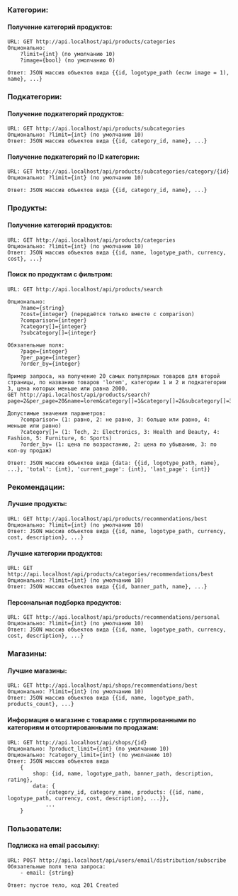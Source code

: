 ### Категории:

#### Получение категорий продуктов:

    URL: GET http://api.localhost/api/products/categories
    Опционально: 
        ?limit={int} (по умолчанию 10)
        ?image={bool} (по умолчанию 0)

    Ответ: JSON массив объектов вида {{id, logotype_path (если image = 1), name}, ...}

### Подкатегории:

#### Получение подкатегорий продуктов:

    URL: GET http://api.localhost/api/products/subcategories
    Опционально: ?limit={int} (по умолчанию 10)
    Ответ: JSON массив объектов вида {{id, category_id, name}, ...}

#### Получение подкатегорий по ID категории:

    URL: GET http://api.localhost/api/products/subcategories/category/{id}
    Опционально: ?limit={int} (по умолчанию 10)

    Ответ: JSON массив объектов вида {{id, category_id, name}, ...}

### Продукты:

#### Получение категорий продуктов:

    URL: GET http://api.localhost/api/products/categories
    Опционально: ?limit={int} (по умолчанию 10)
    Ответ: JSON массив объектов вида {{id, name, logotype_path, currency, cost}, ...}

#### Поиск по продуктам с фильтром:

    URL: GET http://api.localhost/api/products/search

    Опционально:
        ?name={string}
        ?cost={integer} (передаётся только вместе с comparison)
        ?comparison={integer}
        ?category[]={integer}
        ?subcategory[]={integer}
    
    Обязательные поля:
        ?page={integer}
        ?per_page={integer}
        ?order_by={integer}

    Пример запроса, на получение 20 самых популярных товаров для второй страницы, по названию товаров 'lorem', категории 1 и 2 и подкатегории 3, цена которых меньше или равна 2000.
    GET http://api.localhost/api/products/search?page=2&per_page=20&name=lorem&category[]=1&category[]=2&subcategory[]=3&cost=2000&comparison=4&order_by=3

    Допустимые значения параметров:
        ?comparison= (1: равно, 2: не равно, 3: больше или равно, 4: меньше или равно)
        ?category[]= (1: Tech, 2: Electronics, 3: Health and Beauty, 4: Fashion, 5: Furniture, 6: Sports)
        ?order_by= (1: цена по возрастанию, 2: цена по убыванию, 3: по кол-ву продаж)

    Ответ: JSON массив объектов вида {data: {{id, logotype_path, name}, ...}, 'total': {int}, 'current_page': {int}, 'last_page': {int}}

### Рекомендации:

#### Лучшие продукты:

    URL: GET http://api.localhost/api/products/recommendations/best
    Опционально: ?limit={int} (по умолчанию 10)
    Ответ: JSON массив объектов вида {{id, name, logotype_path, currency, cost, description}, ...}

#### Лучшие категории продуктов:

    URL: GET http://api.localhost/api/products/categories/recommendations/best
    Опционально: ?limit={int} (по умолчанию 10)
    Ответ: JSON массив объектов вида {{id, banner_path, name}, ...}

#### Персональная подборка продуктов:

    URL: GET http://api.localhost/api/products/recommendations/personal
    Опционально: ?limit={int} (по умолчанию 10)
    Ответ: JSON массив объектов вида {{id, name, logotype_path, currency, cost, description}, ...}

### Магазины:

#### Лучшие магазины:

    URL: GET http://api.localhost/api/shops/recommendations/best
    Опционально: ?limit={int} (по умолчанию 10)
    Ответ: JSON массив объектов вида {{id, name, logotype_path, products_count}, ...}

#### Информация о магазине с товарами с группированными по категориям и отсортированными по продажам:

    URL: GET http://api.localhost/api/shops/{id}
    Опционально: ?product_limit={int} (по умолчанию 10)
    Опционально: ?category_limit={int} (по умолчанию 10)
    Ответ: JSON массив объектов вида 
        {
	        shop: {id, name, logotype_path, banner_path, description, rating},
	        data: {
	        	{category_id, category_name, products: {{id, name, logotype_path, currency, cost, description}, ...}},
	        	...
        }

### Пользователи:

#### Подписка на email рассылку:

    URL: POST http://api.localhost/api/users/email/distribution/subscribe
    Обязательные поля тела запроса:
        - email: {string}

    Ответ: пустое тело, код 201 Created
